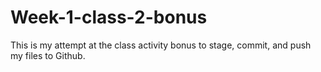 # Week-1-class-2-bonus
This is my attempt at the class activity bonus to stage, commit, and push my files to Github.
